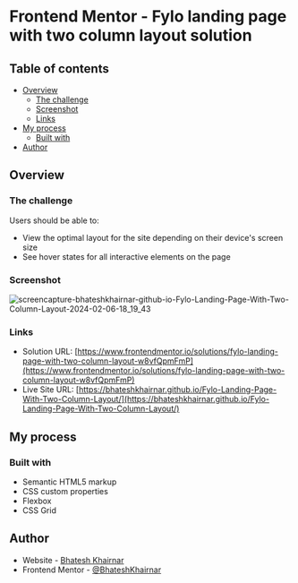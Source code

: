# Frontend Mentor - Fylo landing page with two column layout solution

## Table of contents

- [Overview](#overview)
  - [The challenge](#the-challenge)
  - [Screenshot](#screenshot)
  - [Links](#links)
- [My process](#my-process)
  - [Built with](#built-with)
- [Author](#author)

## Overview

### The challenge

Users should be able to:

- View the optimal layout for the site depending on their device's screen size
- See hover states for all interactive elements on the page

### Screenshot

![screencapture-bhateshkhairnar-github-io-Fylo-Landing-Page-With-Two-Column-Layout-2024-02-06-18_19_43](https://github.com/BhateshKhairnar/Fylo-Landing-Page-With-Two-Column-Layout/assets/111328681/082e7b52-01f1-4ba2-a9b4-9f84e7d2c580)


### Links

- Solution URL: [https://www.frontendmentor.io/solutions/fylo-landing-page-with-two-column-layout-w8vfQpmFmP](https://www.frontendmentor.io/solutions/fylo-landing-page-with-two-column-layout-w8vfQpmFmP)
- Live Site URL: [https://bhateshkhairnar.github.io/Fylo-Landing-Page-With-Two-Column-Layout/](https://bhateshkhairnar.github.io/Fylo-Landing-Page-With-Two-Column-Layout/)

## My process

### Built with

- Semantic HTML5 markup
- CSS custom properties
- Flexbox
- CSS Grid


## Author

- Website - [Bhatesh Khairnar](https://www.your-site.com)
- Frontend Mentor - [@BhateshKhairnar](https://www.frontendmentor.io/profile/BhateshKhairnar)
